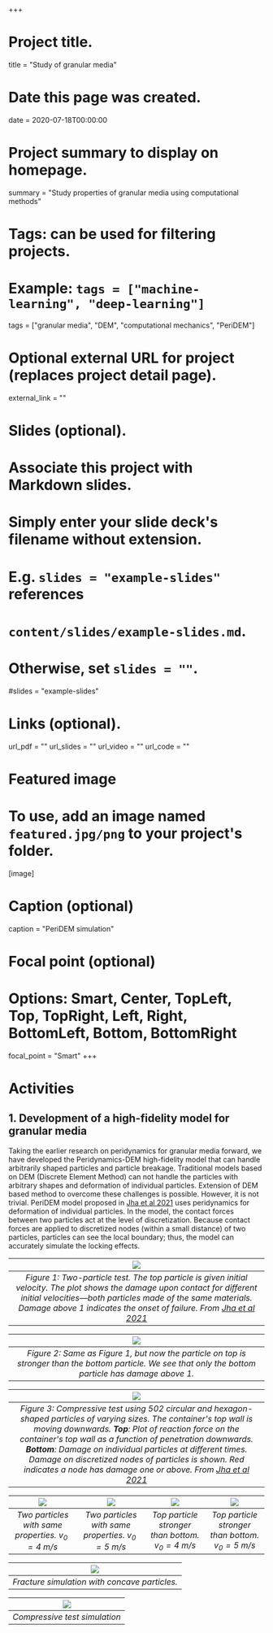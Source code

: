 +++
# Project title.
title = "Study of granular media"

# Date this page was created.
date = 2020-07-18T00:00:00

# Project summary to display on homepage.
summary = "Study properties of granular media using computational methods"

# Tags: can be used for filtering projects.
# Example: `tags = ["machine-learning", "deep-learning"]`
tags = ["granular media", "DEM", "computational mechanics", "PeriDEM"]

# Optional external URL for project (replaces project detail page).
external_link = ""

# Slides (optional).
#   Associate this project with Markdown slides.
#   Simply enter your slide deck's filename without extension.
#   E.g. `slides = "example-slides"` references 
#   `content/slides/example-slides.md`.
#   Otherwise, set `slides = ""`.
#slides = "example-slides"

# Links (optional).
url_pdf = ""
url_slides = ""
url_video = ""
url_code = ""


# Featured image
# To use, add an image named `featured.jpg/png` to your project's folder. 
[image]
  # Caption (optional)
  caption = "PeriDEM simulation"
  
  # Focal point (optional)
  # Options: Smart, Center, TopLeft, Top, TopRight, Left, Right, BottomLeft, Bottom, BottomRight
  focal_point = "Smart"
+++

# Activities

## 1. Development of a high-fidelity model for granular media

Taking the earlier research on peridynamics for granular media forward, we have developed the Peridynamics-DEM high-fidelity model that can handle arbitrarily shaped particles and particle breakage. Traditional models based on DEM (Discrete Element Method) can not handle the particles with arbitrary shapes and deformation of individual particles. Extension of DEM based method to overcome these challenges is possible. However, it is not trivial. PeriDEM model proposed in [Jha et al 2021](https://doi.org/10.1016/j.jmps.2021.104376) uses peridynamics for deformation of individual particles. In the model, the contact forces between two particles act at the level of discretization. Because contact forces are applied to discretized nodes (within a small distance) of two particles, particles can see the local boundary; thus, the model can accurately simulate the locking effects.

| ![](files/two_p_wall_fracture_m1_all.png) | 
| :---: | 
| *Figure 1: Two-particle test. The top particle is given initial velocity. The plot shows the damage upon contact for different initial velocities—both particles made of the same materials. Damage above 1 indicates the onset of failure. From [Jha et al 2021](https://doi.org/10.1016/j.jmps.2021.104376)* |

| ![](files/two_p_wall_fracture_m12_all.png) | 
| :---: | 
| *Figure 2: Same as Figure 1, but now the particle on top is stronger than the bottom particle. We see that only the bottom particle has damage above 1.* |

| ![](files/compressive_test_reaction_force_n500.jpg) | 
| :---: | 
| *Figure 3: Compressive test using 502 circular and hexagon-shaped particles of varying sizes. The container's top wall is moving downwards. **Top**: Plot of reaction force on the container's top wall as a function of penetration downwards. **Bottom**: Damage on individual particles at different times. Damage on discretized nodes of particles is shown. Red indicates a node has damage one or above. From [Jha et al 2021](https://doi.org/10.1016/j.jmps.2021.104376)* |


| ![](files/m1_t5.gif) | ![](files/m1_t6.gif) | ![](files/m12_t5.gif) | ![](files/m12_t6.gif) |
| :---: |:---: |:---: |:---: |
| *Two particles with same properties. $v_0 = 4$ m/s* | *Two particles with same properties. $v_0 = 5$ m/s* | *Top particle stronger than bottom. $v_0 = 4$ m/s* | *Top particle stronger than bottom. $v_0 = 5$ m/s* |


| ![](files/two_particle_wall_concave_diff_material_diff_size.gif) | 
| :---: | 
| *Fracture simulation with concave particles.* |

| ![](files/compressive_test.gif) | 
| :----: | 
| *Compressive test simulation* |
